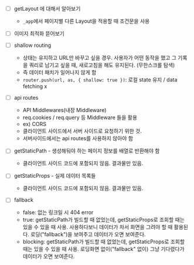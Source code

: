 - [ ] getLayout 에 대해서 알아보기
  - `_app`에서 페이지별 다른 Layout을 적용할 때 조건문을 사용
- [ ] 이미지 최적화 뜯어보기
- [ ] shallow routing

  - 상태는 유지하고 URL만 바꾸고 싶을 경우. 사용자가 어떤 동작을 했고 그 기록을 쿼리로 남기고 싶을 때, 새로고침을 해도 유지된다. (무한스크롤 탐색)
  - 즉 데이터 패치가 일어나지 않게 함
  - `router.push(url, as, { shallow: true })`: 로컬 state 유지 / data fetching x

- [ ] api routes
  - API Middlewares(내장 Middleware)
  - req.cookies / req.query 등 Middleware 들을 활용
  - ex) CORS
  - 클라이언트 사이드에서 서버 사이드로 요청하기 위한 것.
  - 서버사이드에서는 api routes를 사용하지 않아야 함
- [ ] getStaticPath - 생성해둬야 하는 페이지 정보를 배열로 반환해야 함
  - 클라이언트 사이드 코드에 포함되지 않음. 결과물만 있음.
- [ ] getStaticProps - 실제 데이터 목록들
  - 클라이언트 사이드 코드에 포함되지 않음. 결과물만 있음.
- [ ] fallback
  - false: 없는 링크일 시 404 error
  - true: getStaticPath가 빌드할 때 없었는데, getStaticProps로 조회할 때는 있을 수 있을 때 사용. 사용하다보니 데이터가 차서 화면을 그려야 할 때 활용된다. 로딩("fallback")을 보여주고 데이터가 오면 보여준다.
  - blocking: getStaticPath가 빌드할 때 없었는데, getStaticProps로 조회할 때는 있을 수 있을 때 사용. 로딩화면 없이("fallback" 없이) 그냥 기다렸다가 데이터가 오면 보여준다.
